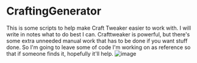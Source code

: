 # CraftingGenerator
This is some scripts to help make Craft Tweaker easier to work with. I will write in notes what to do best I can. 
Crafttweaker is powerful, but there's some extra unneeded manual work that has to be done if you want stuff done.
So I'm going to leave some of code I'm working on as reference so that if someone finds it, hopefully it'll help.
![image](https://github.com/user-attachments/assets/800e1340-13a3-4489-b6ac-83282b3ab2c8)
